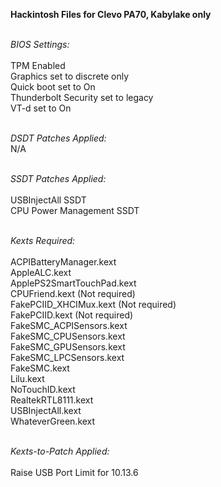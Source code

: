 **Hackintosh Files for Clevo PA70, Kabylake only**

<br>*BIOS Settings:*</br>
<br>TPM Enabled
<br>Graphics set to discrete only
<br>Quick boot set to On
<br>Thunderbolt Security set to legacy
<br>VT-d set to On</br>

<br>*DSDT Patches Applied:*</br>
N/A

<br>*SSDT Patches Applied:*</br>
<br>USBInjectAll SSDT
<br>CPU Power Management SSDT</br>

<br>*Kexts Required:*</br>
<br>ACPIBatteryManager.kext
<br>AppleALC.kext
<br>ApplePS2SmartTouchPad.kext
<br>CPUFriend.kext (Not required)
<br>FakePCIID_XHCIMux.kext (Not required)
<br>FakePCIID.kext (Not required)
<br>FakeSMC_ACPISensors.kext
<br>FakeSMC_CPUSensors.kext
<br>FakeSMC_GPUSensors.kext
<br>FakeSMC_LPCSensors.kext
<br>FakeSMC.kext
<br>Lilu.kext
<br>NoTouchID.kext
<br>RealtekRTL8111.kext
<br>USBInjectAll.kext
<br>WhateverGreen.kext</br>

<br>*Kexts-to-Patch Applied:*</br>
<br>Raise USB Port Limit for 10.13.6</br>
